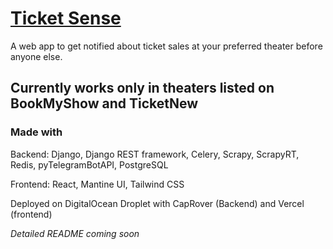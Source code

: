 # [Ticket Sense](https://ticketsense.annleefores.com/)

A web app to get notified about ticket sales at your preferred theater before anyone else.

Currently works only in theaters listed on BookMyShow and TicketNew
---

### Made with

Backend: Django, Django REST framework, Celery, Scrapy, ScrapyRT, Redis, pyTelegramBotAPI, PostgreSQL

Frontend: React, Mantine UI, Tailwind CSS

Deployed on DigitalOcean Droplet with CapRover (Backend) and Vercel (frontend)

_Detailed README coming soon_
